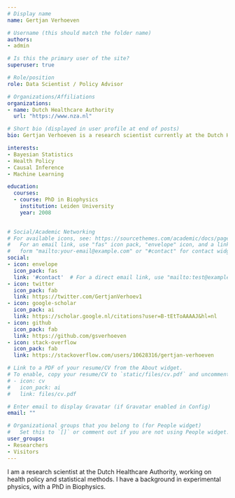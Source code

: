 ```yaml
---
# Display name
name: Gertjan Verhoeven

# Username (this should match the folder name)
authors:
- admin

# Is this the primary user of the site?
superuser: true

# Role/position
role: Data Scientist / Policy Advisor

# Organizations/Affiliations
organizations:
- name: Dutch Healthcare Authority
  url: "https://www.nza.nl"

# Short bio (displayed in user profile at end of posts)
bio: Gertjan Verhoeven is a research scientist currently at the Dutch Healthcare Authority, working on health policy and statistical methods.

interests:
- Bayesian Statistics
- Health Policy
- Causal Inference
- Machine Learning

education:
  courses:
  - course: PhD in Biophysics
    institution: Leiden University
    year: 2008
 

# Social/Academic Networking
# For available icons, see: https://sourcethemes.com/academic/docs/page-builder/#icons
#   For an email link, use "fas" icon pack, "envelope" icon, and a link in the
#   form "mailto:your-email@example.com" or "#contact" for contact widget.
social:
- icon: envelope
  icon_pack: fas
  link: '#contact'  # For a direct email link, use "mailto:test@example.org".
- icon: twitter
  icon_pack: fab
  link: https://twitter.com/GertjanVerhoev1
- icon: google-scholar
  icon_pack: ai
  link: https://scholar.google.nl/citations?user=B-tEtToAAAAJ&hl=nl
- icon: github
  icon_pack: fab
  link: https://github.com/gsverhoeven
- icon: stack-overflow
  icon_pack: fab
  link: https://stackoverflow.com/users/10628316/gertjan-verhoeven

# Link to a PDF of your resume/CV from the About widget.
# To enable, copy your resume/CV to `static/files/cv.pdf` and uncomment the lines below.
# - icon: cv
#   icon_pack: ai
#   link: files/cv.pdf

# Enter email to display Gravatar (if Gravatar enabled in Config)
email: ""

# Organizational groups that you belong to (for People widget)
#   Set this to `[]` or comment out if you are not using People widget.
user_groups:
- Researchers
- Visitors
---
```


I am a research scientist at the Dutch Healthcare Authority, working on health policy and statistical methods. 
I have a background in experimental physics, with a PhD in Biophysics.
